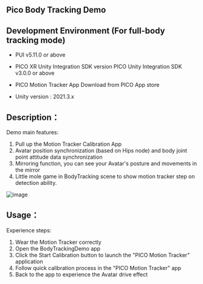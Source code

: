 ## Pico Body Tracking Demo

## Development Environment (For full-body tracking mode)
- PUI v5.11.0 or above

- PICO XR Unity Integration SDK version
PICO Unity Integration SDK v3.0.0 or above

- PICO Motion Tracker App
Download from PICO App store

- Unity version : 2021.3.x

## Description：

Demo main features:
1. Pull up the Motion Tracker Calibration App
2. Avatar position synchronization (based on Hips node) and body joint point attitude data synchronization
3. Mirroring function, you can see your Avatar's posture and movements in the mirror
4. Little mole game in BodyTracking scene to show motion tracker step on detection ability.

![image](https://github.com/picoxr/Swift-Leg-Tracking/assets/46362299/2f45b0a1-d8e2-490b-9647-cbc48a226453)

## Usage：
Experience steps:
1. Wear the Motion Tracker correctly
2. Open the BodyTrackingDemo app
  1. Click the Start Calibration button to launch the "PICO Motion Tracker" application
  2. Follow quick calibration process in the "PICO Motion Tracker" app
  3. Back to the app to experience the Avatar drive effect

